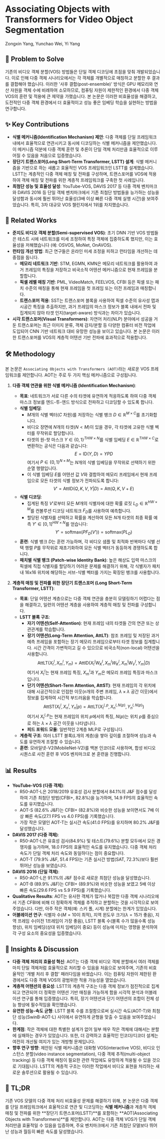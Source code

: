 # Associating Objects with Transformers for Video Object Segmentation
Zongxin Yang, Yunchao Wei, Yi Yang

## 🧩 Problem to Solve
기존의 비디오 객체 분할(VOS) 방법들은 단일 객체 디코딩에 초점을 맞춰 개발되었습니다. 이로 인해 다중 객체 시나리오에서는 각 객체를 개별적으로 매칭하고 분할한 후 결과를 결합해야 했습니다. 이러한 '사후 결합(post-ensemble)' 방식은 GPU 메모리와 연산 자원을 객체 수에 비례하여 소모하므로, 컴퓨팅 자원이 제한적인 환경에서 다중 객체 VOS의 훈련 및 적용에 큰 제약을 가했습니다. 본 논문은 이러한 비효율성을 해결하고, 도전적인 다중 객체 환경에서 더 효율적이고 성능 좋은 임베딩 학습을 실현하는 방법을 연구합니다.

## ✨ Key Contributions
*   **식별 메커니즘(Identification Mechanism) 제안**: 다중 객체를 단일 프레임워크 내에서 효율적으로 연관시키고 동시에 디코딩하는 식별 메커니즘을 제안했습니다. 이 메커니즘 덕분에 다중 객체 훈련 및 추론이 단일 객체 처리만큼 효율적으로 이루어질 수 있음을 처음으로 입증했습니다.
*   **장단기 트랜스포머(Long Short-Term Transformer, LSTT) 설계**: 식별 메커니즘을 기반으로 하는 새롭고 효율적인 VOS 프레임워크인 LSTT를 설계했습니다. LSTT는 계층적인 다중 객체 매칭 및 전파를 구성하며, 트랜스포머를 VOS에 적용하여 객체 매칭 및 전파를 위한 계층적 프레임워크를 구축한 첫 사례입니다.
*   **최첨단 성능 및 효율성 달성**: YouTube-VOS, DAVIS 2017 등 다중 객체 벤치마크와 DAVIS 2016 등 단일 객체 벤치마크에서 기존 최첨단 방법들을 능가하는 성능을 달성함과 동시에 훨씬 뛰어난 효율성(3배 이상 빠른 다중 객체 실행 시간)을 보여주었습니다. 특히, 3차 대규모 VOS 챌린지에서 1위를 차지했습니다.

## 📎 Related Works
*   **준지도 비디오 객체 분할(Semi-supervised VOS)**: 초기 DNN 기반 VOS 방법들은 테스트 시에 네트워크를 미세 조정하여 특정 객체에 집중하도록 했지만, 이는 효율성을 저해했습니다 (예: OSVOS, MoNet, OnAVOS).
*   **런타임 개선 방법**: 최근 연구들은 온라인 미세 조정을 피하고 런타임을 개선하는 데 중점을 둡니다.
    *   **메모리 네트워크 기반**: STM, EGMN, KMN은 메모리 네트워크를 활용하여 과거 프레임의 특징을 저장하고 비국소적 어텐션 메커니즘으로 현재 프레임을 분할합니다.
    *   **픽셀 레벨 매칭 기반**: PML, VideoMatch, FEELVOS, CFBI 등은 픽셀 또는 패치 수준의 매칭을 통해 현재 프레임을 첫 프레임 또는 이전 프레임과 매칭합니다.
    *   **트랜스포머 적용**: SST는 트랜스포머 블록을 사용하여 픽셀 수준의 유사성 맵과 시공간 특징을 추출하지만, 과거 프레임의 마스크 정보가 블록 내에서 전파 및 집계되지 않아 타겟 인지(target-aware) 방식과는 차이가 있습니다.
*   **시각 트랜스포머(Visual Transformers)**: 자연어 처리(NLP) 분야에서 성공을 거둔 트랜스포머는 최근 이미지 분류, 객체 감지/분할 등 다양한 컴퓨터 비전 작업에 도입되어 CNN 기반 네트워크 대비 유망한 성능을 보이고 있습니다. 본 논문은 이러한 트랜스포머를 VOS의 계층적 어텐션 기반 전파에 효과적으로 적용합니다.

## 🛠️ Methodology
본 논문은 `Associating Objects with Transformers (AOT)`라는 새로운 VOS 프레임워크를 제안합니다. AOT는 주로 두 가지 핵심 메커니즘으로 구성됩니다.

1.  **다중 객체 연관을 위한 식별 메커니즘 (Identification Mechanism)**:
    *   **목표**: 네트워크가 서로 다른 수의 타겟에 유연하게 적응하도록 하여 다중 객체 마스크 정보를 엔드-투-엔드 방식으로 전파하고 디코딩할 수 있도록 합니다.
    *   **식별 임베딩**:
        *   $M$개의 식별 벡터($C$ 차원)를 저장하는 식별 뱅크 $D \in \mathbb{R}^{M \times C}$를 초기화합니다.
        *   비디오 장면에 $N$개의 타겟($N < M$)이 있을 경우, 각 타겟에 고유한 식별 벡터를 무작위로 할당합니다.
        *   타겟의 원-핫 마스크 $Y \in \{0,1\}^{THW \times N}$를 식별 임베딩 $E \in \mathbb{R}^{THW \times C}$로 변환하는 공식은 다음과 같습니다:
            $$E = \text{ID}(Y,D) = YPD$$
            여기서 $P \in \{0,1\}^{N \times M}$는 $N$개의 식별 임베딩을 무작위로 선택하기 위한 순열 행렬입니다.
        *   이 식별 임베딩 $E$를 어텐션 값 $V$와 결합하여 메모리 프레임에서 현재 프레임으로 모든 타겟의 식별 정보가 전파되도록 합니다:
            $$V' = \text{AttID}(Q,K,V,Y|D) = \text{Att}(Q,K,V+E)$$
    *   **식별 디코딩**:
        *   집계된 특징 $V'$로부터 모든 $M$개의 식별자에 대한 확률 로짓 $L_D \in \mathbb{R}^{HW \times M}$를 컨볼루션 디코딩 네트워크 $F_D$를 사용하여 예측합니다.
        *   할당된 식별자를 선택하고 확률을 계산하여 모든 $N$개 타겟의 최종 확률 예측 $Y' \in [0,1]^{HW \times N}$를 얻습니다:
            $$Y' = \text{softmax}(PF_D(V')) = \text{softmax}(PL_D)$$
    *   **훈련**: 식별 뱅크 $D$는 훈련 가능하며, 각 비디오 샘플 및 최적화 반복마다 식별 선택 행렬 $P$를 무작위로 재초기화하여 모든 식별 벡터가 동등하게 경쟁하도록 합니다.
    *   **패치별 식별 뱅크 (Patch-wise Identity Bank)**: 높은 해상도 입력 마스크의 픽셀에 직접 식별자를 할당하기 어려운 문제를 해결하기 위해, 각 식별자가 패치 내 16x16 위치에 해당하는 서브-식별 벡터를 가지는 확장된 뱅크를 사용합니다.

2.  **계층적 매칭 및 전파를 위한 장단기 트랜스포머 (Long Short-Term Transformer, LSTT)**:
    *   **목표**: 단일 어텐션 계층으로는 다중 객체 연관을 충분히 모델링하기 어렵다는 점을 해결하고, 일련의 어텐션 계층을 사용하여 계층적 매칭 및 전파를 구성합니다.
    *   **LSTT 블록 구조**:
        *   **자기 어텐션(Self-Attention)**: 현재 프레임 내의 타겟들 간의 연관 또는 상관관계를 학습합니다.
        *   **장기 어텐션(Long-Term Attention, AttLT)**: 참조 프레임 및 저장된 과거 예측 프레임을 포함하는 장기 메모리 프레임으로부터 타겟 정보를 집계합니다. 시간 간격이 가변적이고 길 수 있으므로 비국소적(non-local) 어텐션을 사용합니다.
            $$\text{AttLT}(X_{t}^{l},X_{m}^{l},Y_m) = \text{AttID}(X_{t}^{l}W_{K}^{l},X_{m}^{l}W_{K}^{l},X_{m}^{l}W_{V}^{l},Y_m|D)$$
            여기서 $X_{t}^{l}$는 현재 프레임 특징, $X_{m}^{l}$과 $Y_m$은 메모리 프레임 특징과 마스크입니다.
        *   **단기 어텐션(Short-Term Attention, AttST)**: 현재 프레임의 각 위치에 대해 시공간적으로 인접한 이웃($n$개의 주변 프레임, $\lambda \times \lambda$ 공간 이웃)에서 정보를 집계하여 시간적 부드러움을 학습합니다.
            $$\text{AttST}(X_{t}^{l},X_{n}^{l},Y_n|p) = \text{AttLT}(X_{t}^{l,p},X_{n}^{l,N(p)},Y_{n}^{l,N(p)})$$
            여기서 $X_{t}^{l,p}$는 현재 프레임의 위치 $p$에서의 특징, $N(p)$는 위치 $p$를 중심으로 하는 $\lambda \times \lambda$ 공간 이웃을 나타냅니다.
        *   **피드 포워드 모듈**: 일반적인 2계층 MLP로 구성됩니다.
    *   **계층적 구조**: 여러 LSTT 블록($L$개의 계층)을 쌓아 깊이를 조절하며 성능과 속도를 유연하게 조절할 수 있습니다.
    *   **훈련**: 모바일넷-V2(MobileNet-V2)를 백본 인코더로 사용하며, 합성 비디오 시퀀스로 사전 훈련 후 VOS 벤치마크로 본 훈련을 진행합니다.

## 📊 Results
*   **YouTube-VOS (다중 객체)**:
    *   R50-AOT-L은 2018/2019 유효성 검사 분할에서 84.1%의 J&F 점수를 달성하여 기존 최첨단 방법(CFBI+, 82.8%)을 능가하며, 14.9 FPS의 효율적인 속도를 유지했습니다.
    *   AOT-S (82.6% J&F)는 CFBI+ (82.8%)와 비슷한 성능을 보이면서도 7배 이상 빠른 속도(27.1 FPS vs 4.0 FPS)를 기록했습니다.
    *   가장 작은 모델인 AOT-T는 실시간 속도(41.0 FPS)를 유지하며 80.2% J&F를 달성했습니다.
*   **DAVIS 2017 (다중 객체)**:
    *   R50-AOT-L은 유효성 검사(84.9%) 및 테스트(79.6%) 분할 모두에서 모든 경쟁자를 능가하며, 18.0 FPS의 효율적인 속도를 유지했습니다. 다중 객체 처리 속도가 단일 객체 처리 속도와 동일하다는 점이 중요합니다.
    *   AOT-T (79.9% J&F, 51.4 FPS)는 기존 실시간 방법(SAT, 72.3%)보다 훨씬 뛰어난 성능을 보였습니다.
*   **DAVIS 2016 (단일 객체)**:
    *   R50-AOT-L은 91.1%의 J&F 점수로 새로운 최첨단 성능을 달성했습니다.
    *   AOT-B (89.9% J&F)는 CFBI+ (89.9%)와 비슷한 성능을 보였고 5배 이상 빠른 속도(29.6 FPS vs 5.9 FPS)를 기록했습니다.
*   **Qualitative Results**: AOT는 유사한 객체가 많거나 복잡한 다중 객체 시나리오에서 기존 CFBI에 비해 더 정확하게 객체를 추적하고 분할하는 것을 시각적으로 보여주었습니다. 다만, 아주 작은 객체(예: 스키 폴, 시계) 분할에는 한계가 있었습니다.
*   **어블레이션 연구**: 식별자 수($M=10$이 최적), 지역 윈도우 크기($\lambda=15$가 좋음), 지역 프레임 수(이전 1프레임이 가장 좋음), LSTT 블록 수(블록 수가 많을수록 성능 향상), 위치 임베딩(상대 위치 임베딩이 중요) 등이 성능에 미치는 영향을 분석하여 각 구성 요소의 중요성을 입증했습니다.

## 🧠 Insights & Discussion
*   **다중 객체 처리의 효율성 혁신**: AOT는 다중 객체 비디오 객체 분할에서 여러 객체를 마치 단일 객체처럼 효율적으로 처리할 수 있음을 처음으로 보여주며, 기존의 비효율적인 '개별 처리 후 결합' 패러다임을 바꿨습니다. 이는 컴퓨팅 자원이 제한된 환경에서도 다중 객체 VOS의 광범위한 적용 가능성을 열었습니다.
*   **계층적 어텐션의 중요성**: LSTT의 계층적 구조는 다중 객체 정보가 점진적으로 집계되고 연관되어 더 정확한 어텐션 기반 매칭을 가능하게 함을 시각적 분석과 어블레이션 연구를 통해 입증했습니다. 특히, 장기 어텐션과 단기 어텐션의 조합이 전체 성능 향상에 필수적임을 확인했습니다.
*   **유연한 성능-속도 균형**: LSTT 블록 수를 조절함으로써 실시간 속도(AOT-T)와 최첨단 성능(SwinB-AOT-L) 사이에서 유연하게 균형을 맞출 수 있음을 보여주었습니다.
*   **한계점**: 작은 객체에 대한 특별한 설계가 없어 일부 매우 작은 객체에 대해서는 분할에 실패하는 경우가 있었습니다. 또한, 더 강력하고 효율적인 인코더/디코더 설계는 여전히 개선될 여지가 있는 개방형 문제입니다.
*   **향후 연구 방향**: 제안된 식별 메커니즘은 대화형 VOS(interactive VOS), 비디오 인스턴스 분할(video instance segmentation), 다중 객체 추적(multi-object tracking) 등 다중 객체 매칭이 필요한 관련 작업에도 유망하게 적용될 수 있을 것으로 기대됩니다. LSTT의 계층적 구조는 이러한 작업에서 비디오 표현을 처리하는 새로운 솔루션으로 활용될 수 있습니다.

## 📌 TL;DR
기존 VOS 모델의 다중 객체 처리 비효율성 문제를 해결하기 위해, 본 논문은 다중 객체를 단일 프레임워크에서 효율적으로 연관 및 디코딩하는 **식별 메커니즘**과 계층적 객체 매칭 및 전파를 위한 **장단기 트랜스포머(LSTT)**를 포함하는 **AOT(Associating Objects with Transformers)**를 제안합니다. AOT는 다중 객체 VOS가 단일 객체 처리만큼 효율적일 수 있음을 입증하며, 주요 벤치마크에서 기존 최첨단 모델보다 뛰어난 성능과 월등히 빠른 속도를 달성했습니다.